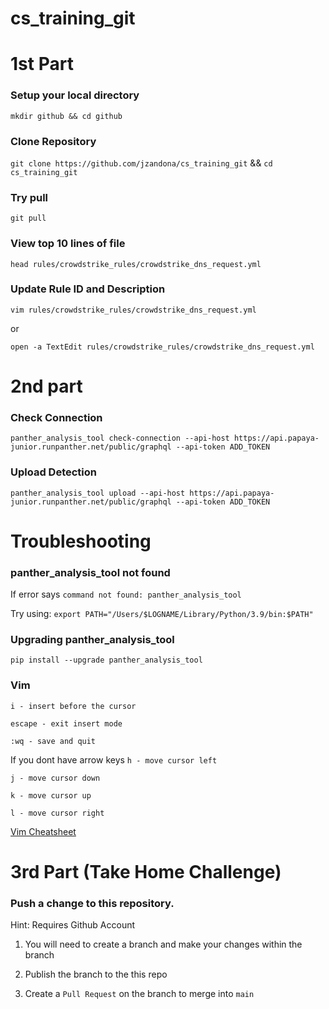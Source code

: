 # cs_training_git

# 1st Part
### Setup your local directory
`mkdir github && cd github`

### Clone Repository
`git clone https://github.com/jzandona/cs_training_git` && `cd cs_training_git`

### Try pull
`git pull`

### View top 10 lines of file
`head rules/crowdstrike_rules/crowdstrike_dns_request.yml`

### Update Rule ID and Description
`vim rules/crowdstrike_rules/crowdstrike_dns_request.yml`

or

`open -a TextEdit rules/crowdstrike_rules/crowdstrike_dns_request.yml`


# 2nd part

### Check Connection 
`panther_analysis_tool check-connection --api-host https://api.papaya-junior.runpanther.net/public/graphql --api-token ADD_TOKEN`

### Upload Detection
`panther_analysis_tool upload --api-host https://api.papaya-junior.runpanther.net/public/graphql --api-token ADD_TOKEN`

# Troubleshooting
### panther_analysis_tool not found
If error says `command not found: panther_analysis_tool`

Try using:
`export PATH="/Users/$LOGNAME/Library/Python/3.9/bin:$PATH"` 

### Upgrading panther_analysis_tool
`pip install --upgrade panther_analysis_tool`

### Vim
`i - insert before the cursor`

`escape - exit insert mode`

`:wq - save and quit`

If you dont have arrow keys
`h - move cursor left`

`j - move cursor down`

`k - move cursor up`

`l - move cursor right`


[Vim Cheatsheet](https://vim.rtorr.com/)

# 3rd Part (Take Home Challenge)

### Push a change to this repository. 
Hint: Requires Github Account
1. You will need to create a branch and make your changes within the branch

2. Publish the branch to the this repo

3. Create a `Pull Request` on the branch to merge into `main`
